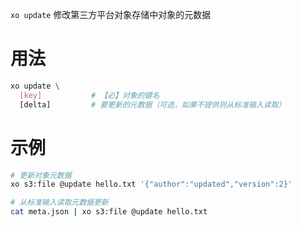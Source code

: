 `xo update` 修改第三方平台对象存储中对象的元数据

# 用法

```bash
xo update \
  [key]           # 【必】对象的键名
  [delta]         # 要更新的元数据（可选，如果不提供则从标准输入读取）
```
# 示例

```bash
# 更新对象元数据
xo s3:file @update hello.txt '{"author":"updated","version":2}'

# 从标准输入读取元数据更新
cat meta.json | xo s3:file @update hello.txt
```